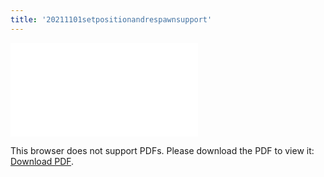 ```yaml
---
title: '20211101setpositionandrespawnsupport'
---
```

<object data="/2021_11_01_set_position_and_respawn_support.pdf" type="application/pdf" width="1000px" height="1000px">
    <embed src="/2021_11_01_set_position_and_respawn_support.pdf">
        <p>This browser does not support PDFs. Please download the PDF to view it: <a href="/2021_11_01_set_position_and_respawn_support.pdf">Download PDF</a>.</p>
    </embed>
</object>